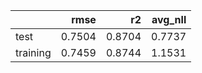 |          |   rmse |     r2 |   avg_nll |
|:---------|-------:|-------:|----------:|
| test     | 0.7504 | 0.8704 |    0.7737 |
| training | 0.7459 | 0.8744 |    1.1531 |